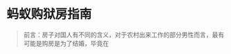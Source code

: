 # 蚂蚁购狱房指南

> 前言：房子对国人有不同的含义，对于农村出来工作的部分男性而言，最有可能是购房是为了结婚，毕竟在

<!--stackedit_data:
eyJoaXN0b3J5IjpbMjIxMzAyMzAzLDExNjAyODk5OTMsODU2OD
k0MjY5LDIxMzUwMjUwNjMsMTg1NTU1MjA2MF19
-->
